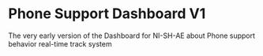 # Phone Support Dashboard V1

The very early version of the Dashboard for NI-SH-AE about Phone support behavior real-time track system
